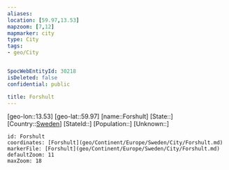```yaml
---
aliases: 
location: [59.97,13.53]
mapzoom: [7,12] 
mapmarker: city 
type: City
tags:
- geo/City


SpocWebEntityId: 30218
isDeleted: false
confidential: public

title: Forshult
---
```

[geo-lon::13.53]
[geo-lat::59.97]
[name::Forshult]
[State::]
[Country::[Sweden](geo/Continent/Europe/Sweden.md)]
[StateId::]
[Population::]
[Unknown::]


```leaflet
id: Forshult
coordinates: [Forshult](geo/Continent/Europe/Sweden/City/Forshult.md)
markerFile: [Forshult](geo/Continent/Europe/Sweden/City/Forshult.md)
defaultZoom: 11 
maxZoom: 18
```


